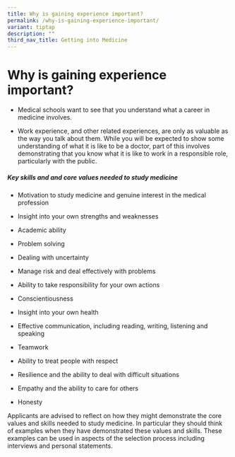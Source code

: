 ```yaml
---
title: Why is gaining experience important?
permalink: /why-is-gaining-experience-important/
variant: tiptap
description: ""
third_nav_title: Getting into Medicine
---
```

<h1>Why is gaining experience important?</h1>
<ul>
<li>
<p>Medical schools want to see that you understand what a career in medicine
involves.</p>
</li>
<li>
<p>Work experience, and other related experiences, are only as valuable as
the way you talk about them. While you will be expected to show some understanding
of what it is like to be a doctor, part of this involves demonstrating
that you know what it is like to work in a responsible role, particularly
with the public.</p>
</li>
</ul>
<h5>Key skills and and core values needed to study medicine</h5>
<ul>
<li>
<p>Motivation to study medicine and genuine interest in the medical profession</p>
</li>
<li>
<p>Insight into your own strengths and weaknesses</p>
</li>
<li>
<p>Academic ability</p>
</li>
<li>
<p>Problem solving</p>
</li>
<li>
<p>Dealing with uncertainty</p>
</li>
<li>
<p>Manage risk and deal effectively with problems</p>
</li>
<li>
<p>Ability to take responsibility for your own actions</p>
</li>
<li>
<p>Conscientiousness</p>
</li>
<li>
<p>Insight into your own health</p>
</li>
<li>
<p>Effective communication, including reading, writing, listening and speaking</p>
</li>
<li>
<p>Teamwork</p>
</li>
<li>
<p>Ability to treat people with respect</p>
</li>
<li>
<p>Resilience and the ability to deal with difficult situations</p>
</li>
<li>
<p>Empathy and the ability to care for others</p>
</li>
<li>
<p>Honesty</p>
</li>
</ul>
<p>Applicants are advised&nbsp;to reflect on how they might demonstrate the
core values and skills needed to study medicine. In particular they should
think of examples when they have demonstrated these values and skills.
These examples can be used in aspects of the selection process including
interviews and personal statements.</p>
<p></p>